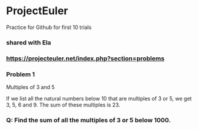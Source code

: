 # ProjectEuler
Practice for Github for first 10 trials
### shared with Ela
### https://projecteuler.net/index.php?section=problems

### Problem 1 
  Multiples of 3 and 5
  
  If we list all the natural numbers below 10 that are multiples of 3 or 5, we get 3, 5, 6 and 9. The sum of these multiples is 23. 
### Q: Find the sum of all the multiples of 3 or 5 below 1000.
